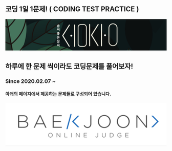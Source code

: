 ## 코딩 1일 1문제! ( CODING TEST PRACTICE )
![SOMJANG LOGO](/images/SOMJANG.png "Optional title")
## 하루에 한 문제 씩이라도 코딩문제를 풀어보자!
### Since 2020.02.07 ~
#### 아래의 페이지에서 제공하는 문제들로 구성되어 있습니다.
[![BaekJoon](/images/BaekJoon.png)](https://www.acmicpc.net/)
